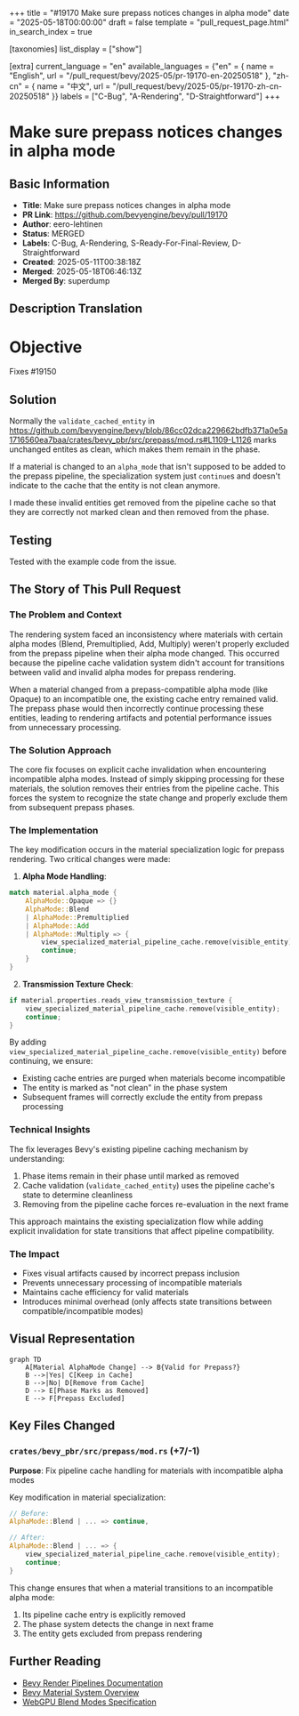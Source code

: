 +++
title = "#19170 Make sure prepass notices changes in alpha mode"
date = "2025-05-18T00:00:00"
draft = false
template = "pull_request_page.html"
in_search_index = true

[taxonomies]
list_display = ["show"]

[extra]
current_language = "en"
available_languages = {"en" = { name = "English", url = "/pull_request/bevy/2025-05/pr-19170-en-20250518" }, "zh-cn" = { name = "中文", url = "/pull_request/bevy/2025-05/pr-19170-zh-cn-20250518" }}
labels = ["C-Bug", "A-Rendering", "D-Straightforward"]
+++

# Make sure prepass notices changes in alpha mode

## Basic Information
- **Title**: Make sure prepass notices changes in alpha mode
- **PR Link**: https://github.com/bevyengine/bevy/pull/19170
- **Author**: eero-lehtinen
- **Status**: MERGED
- **Labels**: C-Bug, A-Rendering, S-Ready-For-Final-Review, D-Straightforward
- **Created**: 2025-05-11T00:38:18Z
- **Merged**: 2025-05-18T06:46:13Z
- **Merged By**: superdump

## Description Translation
# Objective

Fixes #19150

## Solution

Normally the `validate_cached_entity` in 
https://github.com/bevyengine/bevy/blob/86cc02dca229662bdfb371a0e5a1716560ea7baa/crates/bevy_pbr/src/prepass/mod.rs#L1109-L1126 marks unchanged entites as clean, which makes them remain in the phase.

If a material is changed to an `alpha_mode` that isn't supposed to be added to the prepass pipeline, the specialization system just `continue`s and doesn't indicate to the cache that the entity is not clean anymore.

I made these invalid entities get removed from the pipeline cache so that they are correctly not marked clean and then removed from the phase.

## Testing

Tested with the example code from the issue.

## The Story of This Pull Request

### The Problem and Context
The rendering system faced an inconsistency where materials with certain alpha modes (Blend, Premultiplied, Add, Multiply) weren't properly excluded from the prepass pipeline when their alpha mode changed. This occurred because the pipeline cache validation system didn't account for transitions between valid and invalid alpha modes for prepass rendering.

When a material changed from a prepass-compatible alpha mode (like Opaque) to an incompatible one, the existing cache entry remained valid. The prepass phase would then incorrectly continue processing these entities, leading to rendering artifacts and potential performance issues from unnecessary processing.

### The Solution Approach
The core fix focuses on explicit cache invalidation when encountering incompatible alpha modes. Instead of simply skipping processing for these materials, the solution removes their entries from the pipeline cache. This forces the system to recognize the state change and properly exclude them from subsequent prepass phases.

### The Implementation
The key modification occurs in the material specialization logic for prepass rendering. Two critical changes were made:

1. **Alpha Mode Handling**:
```rust
match material.alpha_mode {
    AlphaMode::Opaque => {}
    AlphaMode::Blend
    | AlphaMode::Premultiplied
    | AlphaMode::Add
    | AlphaMode::Multiply => {
        view_specialized_material_pipeline_cache.remove(visible_entity);
        continue;
    }
}
```

2. **Transmission Texture Check**:
```rust
if material.properties.reads_view_transmission_texture {
    view_specialized_material_pipeline_cache.remove(visible_entity);
    continue;
}
```

By adding `view_specialized_material_pipeline_cache.remove(visible_entity)` before continuing, we ensure:
- Existing cache entries are purged when materials become incompatible
- The entity is marked as "not clean" in the phase system
- Subsequent frames will correctly exclude the entity from prepass processing

### Technical Insights
The fix leverages Bevy's existing pipeline caching mechanism by understanding:
1. Phase items remain in their phase until marked as removed
2. Cache validation (`validate_cached_entity`) uses the pipeline cache's state to determine cleanliness
3. Removing from the pipeline cache forces re-evaluation in the next frame

This approach maintains the existing specialization flow while adding explicit invalidation for state transitions that affect pipeline compatibility.

### The Impact
- Fixes visual artifacts caused by incorrect prepass inclusion
- Prevents unnecessary processing of incompatible materials
- Maintains cache efficiency for valid materials
- Introduces minimal overhead (only affects state transitions between compatible/incompatible modes)

## Visual Representation

```mermaid
graph TD
    A[Material AlphaMode Change] --> B{Valid for Prepass?}
    B -->|Yes| C[Keep in Cache]
    B -->|No| D[Remove from Cache]
    D --> E[Phase Marks as Removed]
    E --> F[Prepass Excluded]
```

## Key Files Changed

### `crates/bevy_pbr/src/prepass/mod.rs` (+7/-1)
**Purpose**: Fix pipeline cache handling for materials with incompatible alpha modes

Key modification in material specialization:
```rust
// Before:
AlphaMode::Blend | ... => continue,

// After:
AlphaMode::Blend | ... => {
    view_specialized_material_pipeline_cache.remove(visible_entity);
    continue;
}
```

This change ensures that when a material transitions to an incompatible alpha mode:
1. Its pipeline cache entry is explicitly removed
2. The phase system detects the change in next frame
3. The entity gets excluded from prepass rendering

## Further Reading
- [Bevy Render Pipelines Documentation](https://bevyengine.org/learn/book/next/render/pipelines)
- [Bevy Material System Overview](https://bevyengine.org/learn/book/next/render/materials)
- [WebGPU Blend Modes Specification](https://www.w3.org/TR/webgpu/#blending)
